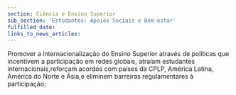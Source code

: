 ```yaml
---
section: Ciência e Ensino Superior
sub_section: 'Estudantes: Apoios Sociais e Bem-estar'
fulfilled_date:
links_to_news_articles:
---
```


Promover a internacionalização do Ensino Superior através de políticas que incentivem a participação em redes globais, atraíam estudantes internacionais,reforçam acordos com países da CPLP, América Latina, América do Norte e Ásia,e eliminem barreiras regulamentares à participação;